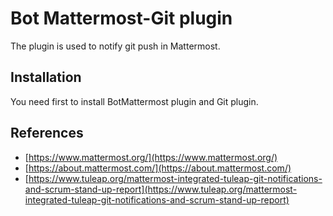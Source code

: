 Bot Mattermost-Git plugin
=========================

The plugin is used to notify git push in Mattermost.

Installation
------------
You need first to install BotMattermost plugin and Git plugin.

References
----------
* [https://www.mattermost.org/](https://www.mattermost.org/)
* [https://about.mattermost.com/](https://about.mattermost.com/)
* [https://www.tuleap.org/mattermost-integrated-tuleap-git-notifications-and-scrum-stand-up-report](https://www.tuleap.org/mattermost-integrated-tuleap-git-notifications-and-scrum-stand-up-report)

